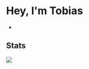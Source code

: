 # Hey, I'm Tobias 
  - 
 
## Stats
![](https://github-readme-stats.vercel.app/api?username=TS-Tobi&show_icons=true&theme=transparent)
